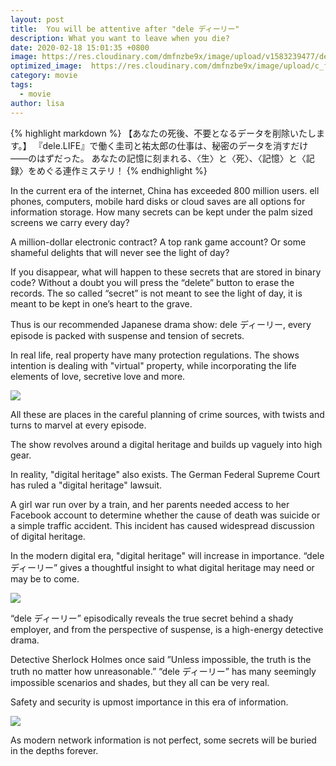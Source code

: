 ```yaml
---
layout: post
title:  You will be attentive after "dele ディーリー"
description: What you want to leave when you die?
date: 2020-02-18 15:01:35 +0800
image: https://res.cloudinary.com/dmfnzbe9x/image/upload/v1583239477/delete_life/06_pjjthz.jpg
optimized_image:  https://res.cloudinary.com/dmfnzbe9x/image/upload/c_fill,h_171,w_325/v1583239477/delete_life/06_pjjthz.jpg
category: movie
tags:
  - movie
author: lisa
---
```


{% highlight markdown %}
【あなたの死後、不要となるデータを削除いたします。】  『dele.LIFE』で働く圭司と祐太郎の仕事は、秘密のデータを消すだけ――のはずだった。 あなたの記憶に刻まれる、〈生〉と〈死〉、〈記憶〉と〈記録〉をめぐる連作ミステリ！
{% endhighlight %}

In the current era of the internet, China has exceeded 800 million users. ell phones, computers, mobile hard disks or cloud saves are all options for information storage. How many secrets can be kept under the palm sized screens we carry every day?

A million-dollar electronic contract? A top rank game account? Or some shameful delights that will never see the light of day?

If you disappear, what will happen to these secrets that are stored in binary code? Without a doubt you will press the “delete” button to erase the records. The so called “secret” is not meant to see
the light of day, it is meant to be kept in one’s heart to the grave.

Thus is our recommended Japanese drama show: dele ディーリー, every episode is packed with suspense and tension of secrets.

In real life, real property have many protection regulations. The shows intention is dealing with "virtual" property, while incorporating the life elements of love, secretive love and more.

![](https://res.cloudinary.com/dmfnzbe9x/image/upload/v1583239477/delete_life/03_cateby.png)

All these are places in the careful planning of crime sources, with twists and turns to marvel at every episode.

The show revolves around a digital heritage and builds up vaguely into high gear.

In reality, "digital heritage" also exists. The German Federal Supreme Court has ruled a "digital heritage" lawsuit.

A girl war run over by a train, and her parents needed access to her Facebook account to determine whether the cause of death was suicide or a simple traffic accident. This incident has caused widespread discussion of digital heritage.

In the modern digital era, "digital heritage" will increase in importance. “dele ディーリー” gives a thoughtful insight to what digital heritage may need or may be to come.

![](https://res.cloudinary.com/dmfnzbe9x/image/upload/v1583239484/delete_life/04_csotl8.png)

“dele ディーリー” episodically reveals the true secret behind a shady employer, and from the perspective of suspense, is a high-energy detective drama.

Detective Sherlock Holmes once said ”Unless impossible, the truth is the truth no matter how unreasonable.” “dele ディーリー” has many seemingly impossible scenarios and shades, but they all can be very real.

Safety and security is upmost importance in this era of information.

![](https://res.cloudinary.com/dmfnzbe9x/image/upload/v1583239478/delete_life/05_x3uyr8.png)

As modern network information is not perfect, some secrets will be buried in the depths forever.